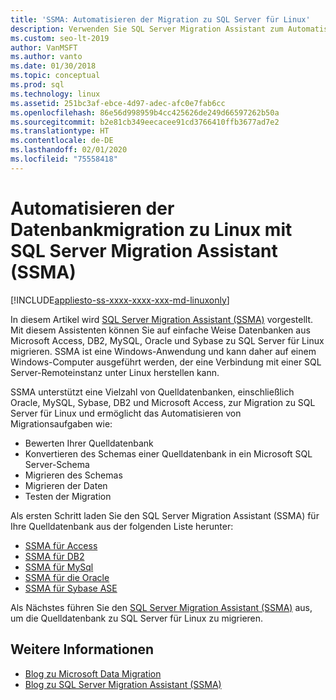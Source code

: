 ```yaml
---
title: 'SSMA: Automatisieren der Migration zu SQL Server für Linux'
description: Verwenden Sie SQL Server Migration Assistant zum Automatisieren von Datenbankmigrationen von Microsoft Access, DB2, MySQL, Oracle und Sybase zu SQL Server für Linux.
ms.custom: seo-lt-2019
author: VanMSFT
ms.author: vanto
ms.date: 01/30/2018
ms.topic: conceptual
ms.prod: sql
ms.technology: linux
ms.assetid: 251bc3af-ebce-4d97-adec-afc0e7fab6cc
ms.openlocfilehash: 86e56d998959b4cc425626de249d66597262b50a
ms.sourcegitcommit: b2e81cb349eecacee91cd3766410ffb3677ad7e2
ms.translationtype: HT
ms.contentlocale: de-DE
ms.lasthandoff: 02/01/2020
ms.locfileid: "75558418"
---
```

# <a name="automate-database-migration-to-linux-with-the-sql-server-migration-assistant-ssma"></a>Automatisieren der Datenbankmigration zu Linux mit SQL Server Migration Assistant (SSMA)

[!INCLUDE[appliesto-ss-xxxx-xxxx-xxx-md-linuxonly](../includes/appliesto-ss-xxxx-xxxx-xxx-md-linuxonly.md)]

In diesem Artikel wird [SQL Server Migration Assistant (SSMA)](https://msdn.microsoft.com/library/mt613434.aspx) vorgestellt. Mit diesem Assistenten können Sie auf einfache Weise Datenbanken aus Microsoft Access, DB2, MySQL, Oracle und Sybase zu SQL Server für Linux migrieren. SSMA ist eine Windows-Anwendung und kann daher auf einem Windows-Computer ausgeführt werden, der eine Verbindung mit einer SQL Server-Remoteinstanz unter Linux herstellen kann. 

SSMA unterstützt eine Vielzahl von Quelldatenbanken, einschließlich Oracle, MySQL, Sybase, DB2 und Microsoft Access, zur Migration zu SQL Server für Linux und ermöglicht das Automatisieren von Migrationsaufgaben wie:

- Bewerten Ihrer Quelldatenbank
- Konvertieren des Schemas einer Quelldatenbank in ein Microsoft SQL Server-Schema
- Migrieren des Schemas
- Migrieren der Daten
- Testen der Migration

Als ersten Schritt laden Sie den SQL Server Migration Assistant (SSMA) für Ihre Quelldatenbank aus der folgenden Liste herunter:
- [SSMA für Access](https://aka.ms/ssmaforaccess)
- [SSMA für DB2](https://aka.ms/ssmafordb2)
- [SSMA für MySql](https://aka.ms/ssmaformysql) 
- [SSMA für die Oracle](https://aka.ms/ssmafororacle)
- [SSMA für Sybase ASE](https://aka.ms/ssmaforsybase) 

Als Nächstes führen Sie den [SQL Server Migration Assistant (SSMA)](https://msdn.microsoft.com/library/mt613434.aspx) aus, um die Quelldatenbank zu SQL Server für Linux zu migrieren.

## <a name="see-also"></a>Weitere Informationen
- [Blog zu Microsoft Data Migration](https://blogs.msdn.microsoft.com/datamigration)
- [Blog zu SQL Server Migration Assistant (SSMA)](https://blogs.msdn.microsoft.com/ssma/)

